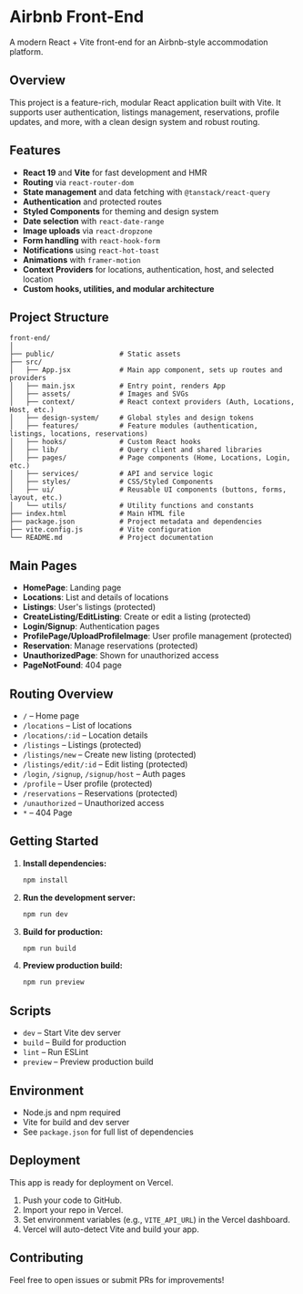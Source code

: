 # Airbnb Front-End

A modern React + Vite front-end for an Airbnb-style accommodation platform.

## Overview

This project is a feature-rich, modular React application built with Vite. It supports user authentication, listings management, reservations, profile updates, and more, with a clean design system and robust routing.

## Features

- **React 19** and **Vite** for fast development and HMR
- **Routing** via `react-router-dom`
- **State management** and data fetching with `@tanstack/react-query`
- **Authentication** and protected routes
- **Styled Components** for theming and design system
- **Date selection** with `react-date-range`
- **Image uploads** via `react-dropzone`
- **Form handling** with `react-hook-form`
- **Notifications** using `react-hot-toast`
- **Animations** with `framer-motion`
- **Context Providers** for locations, authentication, host, and selected location
- **Custom hooks, utilities, and modular architecture**

## Project Structure

```
front-end/
│
├── public/                # Static assets
├── src/
│   ├── App.jsx            # Main app component, sets up routes and providers
│   ├── main.jsx           # Entry point, renders App
│   ├── assets/            # Images and SVGs
│   ├── context/           # React context providers (Auth, Locations, Host, etc.)
│   ├── design-system/     # Global styles and design tokens
│   ├── features/          # Feature modules (authentication, listings, locations, reservations)
│   ├── hooks/             # Custom React hooks
│   ├── lib/               # Query client and shared libraries
│   ├── pages/             # Page components (Home, Locations, Login, etc.)
│   ├── services/          # API and service logic
│   ├── styles/            # CSS/Styled Components
│   ├── ui/                # Reusable UI components (buttons, forms, layout, etc.)
│   └── utils/             # Utility functions and constants
├── index.html             # Main HTML file
├── package.json           # Project metadata and dependencies
├── vite.config.js         # Vite configuration
└── README.md              # Project documentation
```

## Main Pages

- **HomePage**: Landing page
- **Locations**: List and details of locations
- **Listings**: User's listings (protected)
- **CreateListing/EditListing**: Create or edit a listing (protected)
- **Login/Signup**: Authentication pages
- **ProfilePage/UploadProfileImage**: User profile management (protected)
- **Reservation**: Manage reservations (protected)
- **UnauthorizedPage**: Shown for unauthorized access
- **PageNotFound**: 404 page

## Routing Overview

- `/` – Home page
- `/locations` – List of locations
- `/locations/:id` – Location details
- `/listings` – Listings (protected)
- `/listings/new` – Create new listing (protected)
- `/listings/edit/:id` – Edit listing (protected)
- `/login`, `/signup`, `/signup/host` – Auth pages
- `/profile` – User profile (protected)
- `/reservations` – Reservations (protected)
- `/unauthorized` – Unauthorized access
- `*` – 404 Page

## Getting Started

1. **Install dependencies:**

   ```powershell
   npm install
   ```

2. **Run the development server:**

   ```powershell
   npm run dev
   ```

3. **Build for production:**

   ```powershell
   npm run build
   ```

4. **Preview production build:**
   ```powershell
   npm run preview
   ```

## Scripts

- `dev` – Start Vite dev server
- `build` – Build for production
- `lint` – Run ESLint
- `preview` – Preview production build

## Environment

- Node.js and npm required
- Vite for build and dev server
- See `package.json` for full list of dependencies

## Deployment

This app is ready for deployment on Vercel.

1. Push your code to GitHub.
2. Import your repo in Vercel.
3. Set environment variables (e.g., `VITE_API_URL`) in the Vercel dashboard.
4. Vercel will auto-detect Vite and build your app.

## Contributing

Feel free to open issues or submit PRs for improvements!
